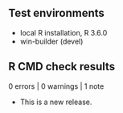 ## Test environments
* local R installation, R 3.6.0
* win-builder (devel)

## R CMD check results

0 errors | 0 warnings | 1 note

* This is a new release.
